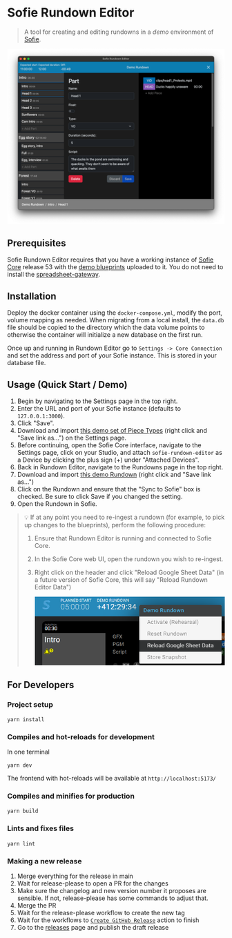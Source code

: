 # Sofie Rundown Editor

> A tool for creating and editing rundowns in a _demo_ environment of [Sofie](https://github.com/Sofie-Automation/Sofie-TV-automation/).

![App preview image](docs/app-preview-image.png)

## Prerequisites

Sofie Rundown Editor requires that you have a working instance of [Sofie Core](https://github.com/Sofie-Automation/sofie-core) release 53 with the [demo blueprints](https://github.com/SuperFlyTV/sofie-demo-blueprints) uploaded to it. You do not need to install the [spreadsheet-gateway](https://github.com/SuperFlyTV/spreadsheet-gateway).

## Installation

Deploy the docker container using the `docker-compose.yml`, modify the port, volume mapping as needed. When migrating from a local install, the `data.db` file should be copied to the directory which the data volume points to otherwise the container will initialize a new database on the first run.

Once up and running in Rundown Editor go to `Settings -> Core Connection` and set the address and port of your Sofie instance. This is stored in your database file.

## Usage (Quick Start / Demo)

1. Begin by navigating to the Settings page in the top right.
2. Enter the URL and port of your Sofie instance (defaults to `127.0.0.1:3000`).
3. Click "Save".
4. Download and import [this demo set of Piece Types](https://raw.githubusercontent.com/SuperFlyTV/sofie-demo-blueprints/main/assets/sofie-rundown-editor-piece-types.json) (right click and "Save link as...") on the Settings page.
5. Before continuing, open the Sofie Core interface, navigate to the Settings page, click on your Studio, and attach `sofie-rundown-editor` as a Device by clicking the plus sign (+) under "Attached Devices".
6. Back in Rundown Editor, navigate to the Rundowns page in the top right.
7. Download and import [this demo Rundown](https://github.com/SuperFlyTV/sofie-automation-rundown-editor/raw/main/demo-rundown.json) (right click and "Save link as...")
8. Click on the Rundown and ensure that the "Sync to Sofie" box is checked. Be sure to click Save if you changed the setting.
9. Open the Rundown in Sofie.

> 💡 If at any point you need to re-ingest a rundown (for example, to pick up changes to the blueprints), perform the following procedure:
>
> 1. Ensure that Rundown Editor is running and connected to Sofie Core.
> 2. In the Sofie Core web UI, open the rundown you wish to re-ingest.
> 3. Right click on the header and click "Reload Google Sheet Data" (in a future version of Sofie Core, this will say "Reload Rundown Editor Data")
>
>    ![Reload data image](docs/reload-data.png)

## For Developers

### Project setup

```
yarn install
```

### Compiles and hot-reloads for development

In one terminal

```
yarn dev
```

The frontend with hot-reloads will be available at `http://localhost:5173/`

### Compiles and minifies for production

```
yarn build
```

### Lints and fixes files

```
yarn lint
```

### Making a new release

1. Merge everything for the release in main
2. Wait for release-please to open a PR for the changes
3. Make sure the changelog and new version number it proposes are sensible.
   If not, release-please has some commands to adjust that.
4. Merge the PR
5. Wait for the release-please workflow to create the new tag
6. Wait for the workflows to [`Create GitHub Release`](https://github.com/SuperFlyTV/sofie-automation-rundown-editor/actions/workflows/create-release.yaml) action to finish
7. Go to the [releases](https://github.com/SuperFlyTV/sofie-automation-rundown-editor/releases) page and publish the draft release
